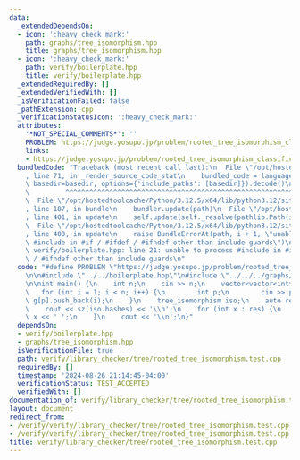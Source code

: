 ```yaml
---
data:
  _extendedDependsOn:
  - icon: ':heavy_check_mark:'
    path: graphs/tree_isomorphism.hpp
    title: graphs/tree_isomorphism.hpp
  - icon: ':heavy_check_mark:'
    path: verify/boilerplate.hpp
    title: verify/boilerplate.hpp
  _extendedRequiredBy: []
  _extendedVerifiedWith: []
  _isVerificationFailed: false
  _pathExtension: cpp
  _verificationStatusIcon: ':heavy_check_mark:'
  attributes:
    '*NOT_SPECIAL_COMMENTS*': ''
    PROBLEM: https://judge.yosupo.jp/problem/rooted_tree_isomorphism_classification
    links:
    - https://judge.yosupo.jp/problem/rooted_tree_isomorphism_classification
  bundledCode: "Traceback (most recent call last):\n  File \"/opt/hostedtoolcache/Python/3.12.5/x64/lib/python3.12/site-packages/onlinejudge_verify/documentation/build.py\"\
    , line 71, in _render_source_code_stat\n    bundled_code = language.bundle(stat.path,\
    \ basedir=basedir, options={'include_paths': [basedir]}).decode()\n          \
    \         ^^^^^^^^^^^^^^^^^^^^^^^^^^^^^^^^^^^^^^^^^^^^^^^^^^^^^^^^^^^^^^^^^^^^^^^^^^^^^^^^^\n\
    \  File \"/opt/hostedtoolcache/Python/3.12.5/x64/lib/python3.12/site-packages/onlinejudge_verify/languages/cplusplus.py\"\
    , line 187, in bundle\n    bundler.update(path)\n  File \"/opt/hostedtoolcache/Python/3.12.5/x64/lib/python3.12/site-packages/onlinejudge_verify/languages/cplusplus_bundle.py\"\
    , line 401, in update\n    self.update(self._resolve(pathlib.Path(included), included_from=path))\n\
    \  File \"/opt/hostedtoolcache/Python/3.12.5/x64/lib/python3.12/site-packages/onlinejudge_verify/languages/cplusplus_bundle.py\"\
    , line 400, in update\n    raise BundleErrorAt(path, i + 1, \"unable to process\
    \ #include in #if / #ifdef / #ifndef other than include guards\")\nonlinejudge_verify.languages.cplusplus_bundle.BundleErrorAt:\
    \ verify/boilerplate.hpp: line 21: unable to process #include in #if / #ifdef\
    \ / #ifndef other than include guards\n"
  code: "#define PROBLEM \"https://judge.yosupo.jp/problem/rooted_tree_isomorphism_classification\"\
    \n\n#include \"../../boilerplate.hpp\"\n#include \"../../../graphs/tree_isomorphism.hpp\"\
    \n\nint main() {\n    int n;\n    cin >> n;\n    vector<vector<int>> g(n);\n \
    \   for (int i = 1; i < n; i++) {\n        int p;\n        cin >> p;\n       \
    \ g[p].push_back(i);\n    }\n    tree_isomorphism iso;\n    auto res = iso.gen(g);\n\
    \    cout << sz(iso.hashes) << '\\n';\n    for (int x : res) {\n        cout <<\
    \ x << ' ';\n    }\n    cout << '\\n';\n}"
  dependsOn:
  - verify/boilerplate.hpp
  - graphs/tree_isomorphism.hpp
  isVerificationFile: true
  path: verify/library_checker/tree/rooted_tree_isomorphism.test.cpp
  requiredBy: []
  timestamp: '2024-08-26 21:14:45-04:00'
  verificationStatus: TEST_ACCEPTED
  verifiedWith: []
documentation_of: verify/library_checker/tree/rooted_tree_isomorphism.test.cpp
layout: document
redirect_from:
- /verify/verify/library_checker/tree/rooted_tree_isomorphism.test.cpp
- /verify/verify/library_checker/tree/rooted_tree_isomorphism.test.cpp.html
title: verify/library_checker/tree/rooted_tree_isomorphism.test.cpp
---
```

